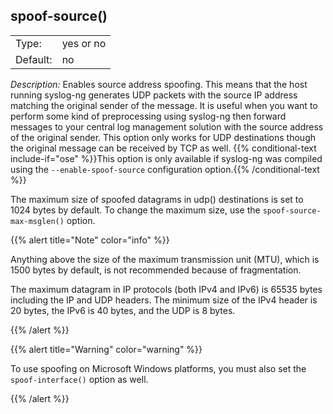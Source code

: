 ---
---
<!-- DISCLAIMER: This file is based on the syslog-ng Open Source Edition documentation https://github.com/balabit/syslog-ng-ose-guides/commit/2f4a52ee61d1ea9ad27cb4f3168b95408fddfdf2 and is used under the terms of The syslog-ng Open Source Edition Documentation License. The file has been modified by Axoflow. -->

## spoof-source()

|          |           |
| -------- | --------- |
| Type:    | yes or no |
| Default: | no        |

*Description:* Enables source address spoofing. This means that the host running syslog-ng generates UDP packets with the source IP address matching the original sender of the message. It is useful when you want to perform some kind of preprocessing using syslog-ng then forward messages to your central log management solution with the source address of the original sender. This option only works for UDP destinations though the original message can be received by TCP as well. {{% conditional-text include-if="ose" %}}This option is only available if syslog-ng was compiled using the `--enable-spoof-source` configuration option.{{% /conditional-text %}}

The maximum size of spoofed datagrams in udp() destinations is set to 1024 bytes by default. To change the maximum size, use the `spoof-source-max-msglen()` option.

{{% alert title="Note" color="info" %}}

Anything above the size of the maximum transmission unit (MTU), which is 1500 bytes by default, is not recommended because of fragmentation.

The maximum datagram in IP protocols (both IPv4 and IPv6) is 65535 bytes including the IP and UDP headers. The minimum size of the IPv4 header is 20 bytes, the IPv6 is 40 bytes, and the UDP is 8 bytes.

{{% /alert %}}

{{% alert title="Warning" color="warning" %}}

To use spoofing on Microsoft Windows platforms, you must also set the `spoof-interface()` option as well.

{{% /alert %}}

